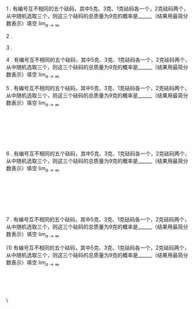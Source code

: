 1 . 有编号互不相同的五个砝码，其中5克、3克、1克砝码各一个，2克砝码两个，从中随机选取三个，则这三个砝码的总质量为9克的概率是______（结果用最简分数表示）填空 $\lim_{a \to \infty}$

2 . 

3 . 

4 . 有编号互不相同的五个砝码，其中5克、3克、1克砝码各一个，2克砝码两个，从中随机选取三个，则这三个砝码的总质量为9克的概率是______（结果用最简分数表示）填空 $\lim_{a \to \infty}$

5 . 有编号互不相同的五个砝码，其中5克、3克、1克砝码各一个，2克砝码两个，从中随机选取三个，则这三个砝码的总质量为9克的概率是______（结果用最简分数表示）填空 $\lim_{a \to \infty}$



 \
 \
 \
 \
 \
 \
6 . 有编号互不相同的五个砝码，其中5克、3克、1克砝码各一个，2克砝码两个，从中随机选取三个，则这三个砝码的总质量为9克的概率是______（结果用最简分数表示）填空 $\lim_{a \to \infty}$

 \
 \
 \
 \
 \
 \
7 . 有编号互不相同的五个砝码，其中5克、3克、1克砝码各一个，2克砝码两个，从中随机选取三个，则这三个砝码的总质量为9克的概率是______（结果用最简分数表示）填空 $\lim_{a \to \infty}$

(1) 有编号互不相同的五个砝码，其中5克、3克、1克砝码各一个，2克砝码两个，从中随机选取三个，则这三个砝码的总质量为9克的概率是______（结果用最简分数表示）填空 $\lim_{a \to \infty}$

 \
 \
 \
 \
 \
